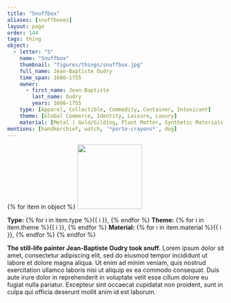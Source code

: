 ```yaml
---
title: "Snuffbox"
aliases: [snuffboxes]
layout: page
order: 144
tags: thing
object:
  - letter: "S"
    name: "Snuffbox"
    thumbnail: "figures/things/snuffbox.jpg"
    full_name: Jean-Baptiste Oudry
    time_span: 1686–1755
    owner:
      - first_name: Jean-Baptiste
        last_name: Oudry
        years: 1686–1755
    type: [Apparel, Collectible, Commodity, Container, Intoxicant]
    theme: [Global Commerce, Identity, Leisure, Luxury]
    material: [Metal | Gold/Gilding, Plant Matter, Synthetic Materials | Lacquer, Synthetic Materials | Paint/Pigment]
mentions: [handkerchief, watch, '*porte-crayons*', dog]
---
```


{% for item in object %}
<img src="/_assets/images/{{ item.thumbnail }}" width="150"/>

**Type:** {% for i in item.type %}{{ i }}, {% endfor %}
**Theme:** {% for i in item.theme %}{{ i }}, {% endfor %}
**Material:** {% for i in item.material %}{{ i }}, {% endfor %}
{% endfor %}

**The still-life painter Jean-Baptiste Oudry took snuff.** Lorem ipsum dolor sit amet, consectetur adipiscing elit, sed do eiusmod tempor incididunt ut labore et dolore magna aliqua. Ut enim ad minim veniam, quis nostrud exercitation ullamco laboris nisi ut aliquip ex ea commodo consequat. Duis aute irure dolor in reprehenderit in voluptate velit esse cillum dolore eu fugiat nulla pariatur. Excepteur sint occaecat cupidatat non proident, sunt in culpa qui officia deserunt mollit anim id est laborum.